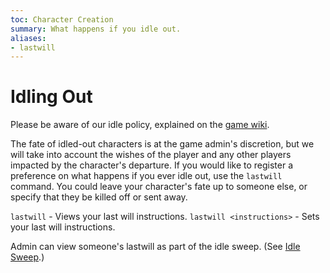 ```yaml
---
toc: Character Creation
summary: What happens if you idle out.
aliases:
- lastwill
---
```

# Idling Out

Please be aware of our idle policy, explained on the [game wiki](/wiki/policies#idle-policy).

The fate of idled-out characters is at the game admin's discretion, but we will take into account the wishes of the player and any other players impacted by the character's departure.  If you would like to register a preference on what happens if you ever idle out, use the `lastwill` command.  You could leave your character's fate up to someone else, or specify that they be killed off or sent away.

`lastwill` - Views your last will instructions.
`lastwill <instructions>` - Sets your last will instructions.
  
Admin can view someone's lastwill as part of the idle sweep.  (See [Idle Sweep](/help/idle_sweep).)
